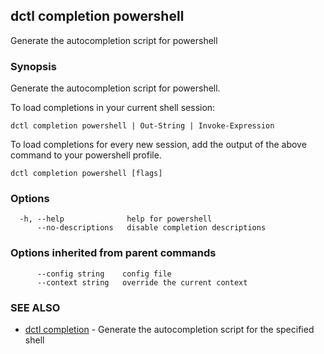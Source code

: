 ## dctl completion powershell

Generate the autocompletion script for powershell

### Synopsis

Generate the autocompletion script for powershell.

To load completions in your current shell session:

	dctl completion powershell | Out-String | Invoke-Expression

To load completions for every new session, add the output of the above command
to your powershell profile.


```
dctl completion powershell [flags]
```

### Options

```
  -h, --help              help for powershell
      --no-descriptions   disable completion descriptions
```

### Options inherited from parent commands

```
      --config string    config file
      --context string   override the current context
```

### SEE ALSO

* [dctl completion](dctl_completion.md)	 - Generate the autocompletion script for the specified shell

